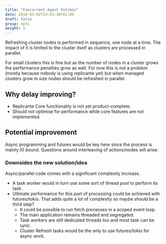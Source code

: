 ```yaml
---
title: "Concurrent Agent Fetches"
date: 2010-03-02T13:43:30+01:00
draft: false
group: opts
weight: 2
---
```


Refreshing cluster nodes is performed in sequence, one node at a time.
The impact of it is limited to the cluster itself as clusters are processed in parallel.

For small clusters this is fine but as the number of nodes in a
cluster grows the performance penalties grow as well.
For now this is not a problem (mostly because nobody is using replicante yet) but
when managed clusters grow in size nodes should be refreshed in parallel.


## Why delay improving?
  * Replicante Core functionality is not yet product-complete.
  * Should not optimise for performance while core features are not implemented.


## Potential improvement
Async programming and futures would be key here since the process is mainly IO bound.
Questions around interleaving of actions/nodes will arise.


### Downsides the new solution/idea
Async/parallel code comes with a significant complexity increase.

  * A task worker would in turn use some sort of thread pool to perform its task.
  * Ultimate performance for this part of processing could be achieved with futures/tokio.
    That adds quite a lot of complexity so maybe should be a third step?
    * It could be possible to run fetch processes in a scoped event loop.
    * The main application remains threaded and segregated.
    * Task workers are still dedicated threads too and most task can be sync.
    * Cluster Refresh tasks would be the only to use futures/tokio for async work.
